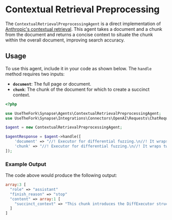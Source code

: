 # Contextual Retrieval Preprocessing

The `ContextualRetrievalPreprocessingAgent` is a direct implementation of [Anthropic's contextual retrieval](https://www.anthropic.com/news/contextual-retrieval). This agent takes a document and a chunk from the document and returns a concise context to situate the chunk within the overall document, improving search accuracy.

## Usage

To use this agent, include it in your code as shown below. The `handle` method requires two inputs:
- **`document`**: The full page or document.
- **`chunk`**: The chunk of the document for which to create a succinct context.

```php
<?php

use UseTheFork\Synapse\Agents\ContextualRetrievalPreprocessingAgent;
use UseTheFork\Synapse\Integrations\Connectors\OpenAI\Requests\ChatRequest;

$agent = new ContextualRetrievalPreprocessingAgent;

$agentResponse = $agent->handle([
    'document' => "//! Executor for differential fuzzing.\n//! It wraps two executors that will be run after each other with the same input...\n",
    'chunk' => "//! Executor for differential fuzzing.\n//! It wraps two executors that will be run after each other with the same input...\n"
]);
```

### Example Output

The code above would produce the following output:

```php
array:3 [
  "role" => "assistant"
  "finish_reason" => "stop"
  "content" => array:1 [
    "succinct_context" => "This chunk introduces the DiffExecutor struct, which plays a central role in the differential fuzzing system by wrapping two executors. The primary and secondary executors are designed to run sequentially with the same input to differentiate their behavior."
  ]
]
```
